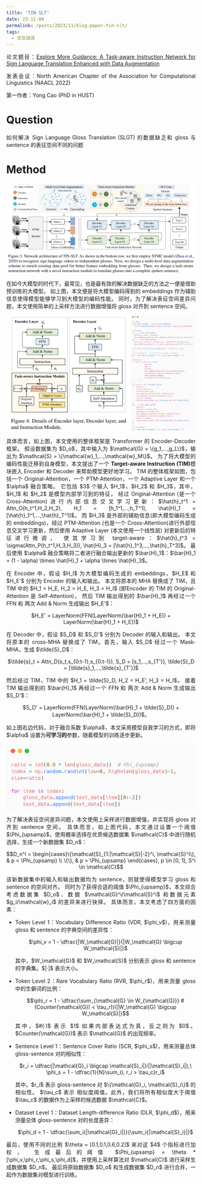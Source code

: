 ```yaml
---
title: 'TIN-SLT'
date: 23-11-09
permalink: /posts/2023/11/blog-paper-tin-slt/
tags:
  - 论文阅读
---
```


<p style="text-align:justify; text-justify:inter-ideograph;"> 论文题目：<a href="https://aclanthology.org/2022.findings-naacl.205/" target="_blank" title="Multi-modality with Context">Explore More Guidance: A Task-aware Instruction Network for Sign Language Translation Enhanced with Data Augmentation</a></p>

<p style="text-align:justify; text-justify:inter-ideograph;">发表会议：North American Chapter of the Association for Computational Linguistics (NAACL 2022)</p>

第一作者：Yong Cao (PhD in HUST)

Question
===

<p style="text-align:justify; text-justify:inter-ideograph;">如何解决 Sign Language Gloss Translation (SLGT) 的数据缺乏和 gloss 与 sentence 的表征空间不同的问题</p>


Method
===

![TIN-SLT architecture](/images/paper_TIN-SLT.png)

<p style="text-align:justify; text-justify:inter-ideograph;">在如今大模型的时代下，最常见，也是最有效的解决数据缺乏的方法之一便是借助预训练的大模型。
如上图，本文便是将大模型编码得到的 embeddings 作为辅助信息使得模型能够学习到大模型的编码性能。
同时，为了解决表征空间差异问题，本文使用简单的上采样方法进行数据增强将 gloss 对齐到 sentence 空间。</p>

![TIN-SLT encoder and decoder](/images/paper_TIN-SLT-encoder-decoder.png)

<p style="text-align:justify; text-justify:inter-ideograph;">具体而言，如上图，本文使用的整体框架是 Transformer 的 Encoder-Decoder 框架。
假设数据集为 $D_o$，其中输入为 $\mathcal{G} = \{g_1,...,g_L\}$，输出为 $\mathcal{S} = \{\mathcal{w}_1,...,\mathcal{w}_M\}$。
为了将大模型的编码性能迁移到自身模型，本文提出了一个 <b>Target-aware Instruction (TIM)</b>模块嵌入 Encoder 和 Decoder 来帮助模型更好地学习。
TIM 的整体框架如图，包括一个 Original-Attention，一个 PTM-Attention，一个 Adaptive Layer 和一个 $\alpha$ 融合策略。
它包括 $3$ 个输入 $H_1$，$H_2$ 和 $H_3$，其中，$H_1$ 和 $H_2$ 是模型内部学习到的特征，
经过 Original-Attention (是一个 Cross-Attention)进行内部信息交叉学习更新：$\hat{h}_t^1 = Attn_O(h_t^1,H_2,H_2), H_1 = [h_1^1,...,h_T^1], \hat{H}_1 = [\hat{h}_1^1,...,\hat{h}_T^1]$。
而 $H_3$ 是外部的辅助信息(即大模型编码生成的 embeddings)，经过 PTM-Attention (也是一个 Cross-Attention)进行外部信息交叉学习更新，然后使用 Adaptive Layer (本文使用一个线性层) 对更新后的特征进行微调，
使其学习到 target-aware：$\hat{h}_t^3 = \sigma(Attn_P(h_t^1,H_3,H_3)), \hat{H}_3 = [\hat{h}_1^3,...,\hat{h}_T^3]$。
最后使用 $\alpha$ 融合策略将二者进行融合输出更新的 $\bar{H}_1$：$\bar{H}_1 = (1 - \alpha) \times \hat{H}_1 + \alpha \times \hat{H}_3$。</p>

<p style="text-align:justify; text-justify:inter-ideograph;">在 Encoder 中，假设 $H_I$ 为大模型编码生成的 embeddings，$H_E$ 和 $H_E'$ 分别为 Encoder 的输入和输出。
本文将原本的 MHA 替换成了 TIM，且 TIM 中的 $H_1 = H_E, H_2 = H_E, H_3 = H_I$ (即Encoder 的 TIM 的 Original-Attention 是 Self-Attention)，
然后 TIM 输出得到的 $\bar{H}_1$ 再经过一个 FFN 和 两次 Add & Norm 生成输出 $H_E'$：</p>

<center>$H_E' = LayerNorm(FFN(LayerNorm(\bar{H}_1 + H_E)) + LayerNorm(\bar{H}_1 + H_E))$</center>

<p style="text-align:justify; text-justify:inter-ideograph;"></p>

<p style="text-align:justify; text-justify:inter-ideograph;">在 Decoder 中，假设 $S_D$ 和 $S_D'$ 分别为 Decoder 的输入和输出。
本文将原本的 cross-MHA 替换成了 TIM。首先，输入 $S_D$ 经过一个 Mask-MHA，生成 $\tilde{S}_D$：</p>

<center>$\tilde{s}_t = Attn_D(s_t,s_{0:t-1},s_{0:t-1}), S_D = [s_1,...,s_{T'}], \tilde{S}_D = [\tilde{s}_1,...,\tilde{s}_{T'}]$</center>

<p style="text-align:justify; text-justify:inter-ideograph;"></p>

<p style="text-align:justify; text-justify:inter-ideograph;">然后经过 TIM，TIM 中的 $H_1 = \tilde{S}_D, H_2 = H_E', H_3 = H_I$。
接着 TIM 输出得到的 $\bar{H}_1$ 再经过一个 FFN 和 两次 Add & Norm 生成输出 $S_D'$：</p>

<center>$S_D' = LayerNorm(FFN(LayerNorm(\bar{H}_1 + \tilde{S}_D)) + LayerNorm(\bar{H}_1 + \tilde{S}_D))$。</center>

<p style="text-align:justify; text-justify:inter-ideograph;"></p>

<p style="text-align:justify; text-justify:inter-ideograph;">如上图右边代码，对于融合系数 $\alpha$，本文采用模型自我学习的方式，即将 $\alpha$ 设置为<b>可学习的</b>参数，随着模型的训练逐步更新。</p>

![TIN-SLT-DA](/images/paper_TIN-SLT-DA.png)

<p style="text-align:justify; text-justify:inter-ideograph;">为了解决表征空间差异问题，本文使用上采样进行数据增强，并实现将 gloss 对齐到 sentence 空间。
具体而言，如上图代码，本文通过设置一个阈值 $\Phi_{upsamp}$，使用概率选择在优质候选数据集 $\mathcal{C}$ 中进行随机选择，生成一个新数据集 $D_n$：</p>

$$D_n^i = \begin{cases}\{\mathcal{S}_{1:|\mathcal{S}|-2}^i, \mathcal{S}^i\}, & p < \Phi_{upsamp} \\ \{\}, & p > \Phi_{upsamp} \end{cases}, p \in [0, 1], S^i \in \mathcal{C}$$

<p style="text-align:justify; text-justify:inter-ideograph;">该新数据集中的输入和输出数据均为 sentence，则就使得模型学习 gloss 和 sentence 的空间对齐。
同时为了获得合适的阈值 $\Phi_{upsamp}$，本文综合考虑数据集 $D_o$、数据 $\mathcal{G}^i/\mathcal{S}^i$ 和数据元素 $g_i/\mathcal{w}_i$ 的差异来进行抉择。
具体而言，本文考虑了四方面的因素：</p>

<ul><li><p style="text-align:justify; text-justify:inter-ideograph;">Token Level 1：Vocabulary Difference Ratio (VDR, $\phi_v$)，用来测量 gloss 和 sentence 的字典空间的差异性：</p>

<center>$\phi_v = 1 - \dfrac{|W_\mathcal{G}|}{|W_\mathcal{G} \bigcup W_\mathcal{S}|}$</center>

<p style="text-align:justify; text-justify:inter-ideograph;"></p>

<p style="text-align:justify; text-justify:inter-ideograph;">其中，$W_\mathcal{G}$ 和 $W_\mathcal{S}$ 分别表示 gloss 和 sentence 的字典集。$|·|$ 表示大小。</p></li>

<li><p style="text-align:justify; text-justify:inter-ideograph;">Token Level 2：Rare Vocabulary Ratio (RVR, $\phi_r$)，用来测量 gloss 中的生僻词的比例：</p>

<center>$$\phi_r = 1 - \dfrac{\sum_{\mathcal{G} \in W_{\mathcal{G}}} #(Counter(\mathcal{G}) < \tau_r)}{|W_\mathcal{G} \bigcup W_\mathcal{S}|}$$</center>

<p style="text-align:justify; text-justify:inter-ideograph;"></p>

<p style="text-align:justify; text-justify:inter-ideograph;">其中，$#(·)$ 表示 $1$ 如果内部表达式为真，反之则为 $0$。$Counter(\mathcal{G})$ 表示 $\mathcal{G}$ 的出现频率。</p></li>

<li><p style="text-align:justify; text-justify:inter-ideograph;">Sentence Level 1：Sentence Cover Ratio (SCR, $\phi_s$)，用来测量总体 gloss-sentence 对的相似性：</p>

<center>$r_i = \dfrac{|\mathcal{G}_i \bigcap \mathcal{S}_i|}{|\mathcal{S}_i|},\ \phi_s = 1 - \dfrac{1}{N}\sum_{i, r_i > \tau_c}r_i$</center>

<p style="text-align:justify; text-justify:inter-ideograph;"></p>

<p style="text-align:justify; text-justify:inter-ideograph;">其中，$r_i$ 表示 gloss-sentence 对 $\{\mathcal{G}_i, \mathcal{S}_i\}$ 的相似性。
$\tau_c$ 表示 相似度阈值。此外，我们将所有相似度大于阈值 $\tau_c$ 的数据作为上采样的候选数据 $\mathcal{C}$。</p></li>

<li><p style="text-align:justify; text-justify:inter-ideograph;">Dataset Level 1：Dataset Length-difference Ratio (DLR, $\phi_d$)，用来测量总体 gloss-sentence 对的长度差异：</p>

<center>$\phi_d = 1 - \dfrac{\sum_i{|\mathcal{G}_i|}}{\sum_i{|\mathcal{S}_i}|}$</center>

<p style="text-align:justify; text-justify:inter-ideograph;"></p></li></ul>

<p style="text-align:justify; text-justify:inter-ideograph;">最后，使用不同的比例 $\theta = [0.1,0.1,0.6,0.2]$ 来对这 $4$ 个指标进行加权，
生成最后的阈值 $\Phi_{upsamp} = \theta * [\phi_v,\phi_r,\phi_s,\phi_d]$，并使用上采样算法对 $\mathcal{C}$ 进行采样生成数据集 $D_n$。
最后将原始数据集 $D_o$ 和生成数据集 $D_n$ 进行合并，一起作为数据集对模型进行训练。</p>